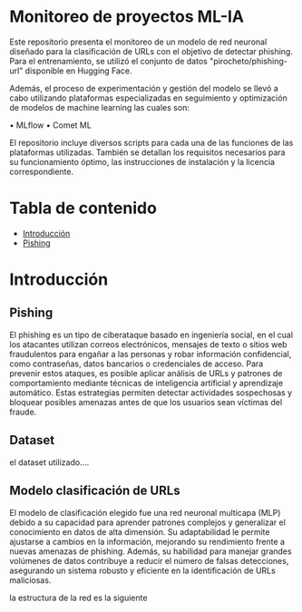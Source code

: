 # Monitoreo de proyectos ML-IA

Este repositorio presenta el monitoreo de un modelo de red neuronal diseñado para la clasificación de URLs con el objetivo de detectar phishing. Para el entrenamiento, se utilizó el conjunto de datos "pirocheto/phishing-url" disponible en Hugging Face.

Además, el proceso de experimentación y gestión del modelo se llevó a cabo utilizando plataformas especializadas en seguimiento y optimización de modelos de machine learning las cuales son:

•	MLflow
•	Comet ML

El repositorio incluye diversos scripts para cada una de las funciones de las plataformas utilizadas. También se detallan los requisitos necesarios para su funcionamiento óptimo, las instrucciones de instalación y la licencia correspondiente.

# Tabla de contenido
- [Introducción](#introducción)
 - [Pishing](#Pishing)
  
 
# Introducción
## Pishing

El phishing es un tipo de ciberataque basado en ingeniería social, en el cual los atacantes utilizan correos electrónicos, mensajes de texto o sitios web fraudulentos para engañar a las personas y robar información confidencial, como contraseñas, datos bancarios o credenciales de acceso.
Para prevenir estos ataques, es posible aplicar análisis de URLs y patrones de comportamiento mediante técnicas de inteligencia artificial y aprendizaje automático. Estas estrategias permiten detectar actividades sospechosas y bloquear posibles amenazas antes de que los usuarios sean víctimas del fraude.

## Dataset 

el dataset utilizado....

## Modelo clasificación de URLs

El modelo de clasificación elegido fue una red neuronal multicapa (MLP) debido a su capacidad para aprender patrones complejos y generalizar el conocimiento en datos de alta dimensión. Su adaptabilidad le permite ajustarse a cambios en la información, mejorando su rendimiento frente a nuevas amenazas de phishing. Además, su habilidad para manejar grandes volúmenes de datos contribuye a reducir el número de falsas detecciones, asegurando un sistema robusto y eficiente en la identificación de URLs maliciosas.

la estructura de la red es la siguiente


